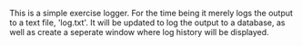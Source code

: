 This is a simple exercise logger. For the time being it merely logs the output to a text file, 'log.txt'. It will be updated to log the output to a database, as well as create a seperate window where log history will be displayed.
